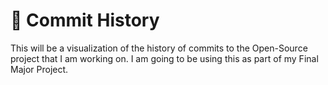 # 📅 Commit History
This will be a visualization of the history of commits to the Open-Source project that I am working on. 
I am going to be using this as part of my Final Major Project.
